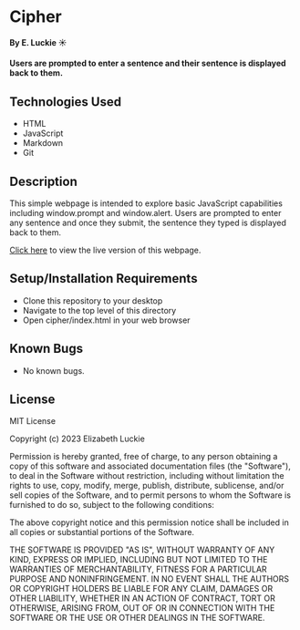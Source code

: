 # Cipher

#### By E. Luckie ☀️

#### Users are prompted to enter a sentence and their sentence is displayed back to them.

## Technologies Used

* HTML
* JavaScript
* Markdown
* Git

## Description

This simple webpage is intended to explore basic JavaScript capabilities including window.prompt and window.alert. Users are prompted to enter any sentence and once they submit, the sentence they typed is displayed back to them.

[Click here](https://eluckie.github.io/cipher/) to view the live version of this webpage.

## Setup/Installation Requirements

* Clone this repository to your desktop
* Navigate to the top level of this directory
* Open cipher/index.html in your web browser

## Known Bugs

* No known bugs.

## License

MIT License

Copyright (c) 2023 Elizabeth Luckie

Permission is hereby granted, free of charge, to any person obtaining a copy of this software and associated documentation files (the "Software"), to deal in the Software without restriction, including without limitation the rights to use, copy, modify, merge, publish, distribute, sublicense, and/or sell copies of the Software, and to permit persons to whom the Software is furnished to do so, subject to the following conditions:

The above copyright notice and this permission notice shall be included in all copies or substantial portions of the Software.

THE SOFTWARE IS PROVIDED "AS IS", WITHOUT WARRANTY OF ANY KIND, EXPRESS OR IMPLIED, INCLUDING BUT NOT LIMITED TO THE WARRANTIES OF MERCHANTABILITY, FITNESS FOR A PARTICULAR PURPOSE AND NONINFRINGEMENT. IN NO EVENT SHALL THE
AUTHORS OR COPYRIGHT HOLDERS BE LIABLE FOR ANY CLAIM, DAMAGES OR OTHER LIABILITY, WHETHER IN AN ACTION OF CONTRACT, TORT OR OTHERWISE, ARISING FROM, OUT OF OR IN CONNECTION WITH THE SOFTWARE OR THE USE OR OTHER DEALINGS IN THE SOFTWARE.